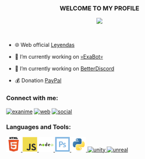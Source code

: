 <h3 align="center">WELCOME TO MY PROFILE</h3>

<div align="center">
	<a href="https://discord.com/users/368399721494216706" >  
  		<img src="https://lanyard.kyrie25.me/api/368399721494216706"  />  
	</a>  
</div>

<p align="left"> <img src="https://komarev.com/ghpvc/?username=exanime0027&label=Profile%20views&color=0e75b6&style=flat" alt="" /> </p>

- 🌐 Web official [Leyendas](https://website.exanime.repl.co/)

- 🔭 I’m currently working on [💀ExaBot💀](https://discord-exabot.glitch.me/)

- 🔭 I’m currently working on [BetterDiscord](https://github.com/ll-Exanime-ll/BetterDiscord)

- 💰 Donation [PayPal](https://paypal.me/ExanimeTV)

<h3 align="left">Connect with me:</h3>
<p align="left">
<a href="https://www.youtube.com/c/Exanime" target="blank"><img align="center" src="https://cdn.glitch.com/7cee5634-e2fb-415f-b3dd-3679a885efd9%2Fyoutube.png" alt="exanime" height="30" width="30" /></a>
<a href="https://discord-exabot.glitch.me/" target="blank"><img align="center" src="https://cdn.glitch.com/7cee5634-e2fb-415f-b3dd-3679a885efd9%2Fa49e1f6054e38f0431702cc1a2e94490.png" alt="web" height="30" width="30" /></a>
<a href="https://linktr.ee/Exanime" target="blank"><img align="center" src="https://cdn.glitch.global/7cee5634-e2fb-415f-b3dd-3679a885efd9/linktree.png" alt="social" height="30" width="30" /></a>
</p>

<h3 align="left">Languages and Tools:</h3>
<p align="left"> <a href="https://www.w3.org/html/" target="_blank"> <img src="https://raw.githubusercontent.com/devicons/devicon/master/icons/html5/html5-original-wordmark.svg" alt="html5" width="40" height="40"/> </a> <a href="https://developer.mozilla.org/en-US/docs/Web/JavaScript" target="_blank"> <img src="https://raw.githubusercontent.com/devicons/devicon/master/icons/javascript/javascript-original.svg" alt="javascript" width="40" height="40"/> </a> <a href="https://nodejs.org" target="_blank"> <img src="https://raw.githubusercontent.com/devicons/devicon/master/icons/nodejs/nodejs-original-wordmark.svg" alt="nodejs" width="40" height="40"/> </a> <a href="https://www.photoshop.com" target="_blank"> <img src="https://raw.githubusercontent.com/devicons/devicon/master/icons/photoshop/photoshop-line.svg" alt="photoshop" width="40" height="40"/> </a> <a href="https://www.python.org" target="_blank"> <img src="https://raw.githubusercontent.com/devicons/devicon/master/icons/python/python-original.svg" alt="python" width="40" height="40"/> </a> <a href="https://unity.com/" target="_blank"> <img src="https://www.vectorlogo.zone/logos/unity3d/unity3d-icon.svg" alt="unity" width="40" height="40"/> </a> <a href="https://unrealengine.com/" target="_blank"> <img src="https://raw.githubusercontent.com/kenangundogan/fontisto/036b7eca71aab1bef8e6a0518f7329f13ed62f6b/icons/svg/brand/unreal-engine.svg" alt="unreal" width="40" height="40"/> </a> </p>
